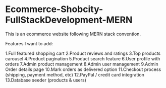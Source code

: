 # Ecommerce-Shobcity-FullStackDevelopment-MERN
This is an ecommerce website following MERN stack convention.

Features I want to add:

1.Full featured shopping cart
2.Product reviews and ratings
3.Top products carousel
4.Product pagination
5.Product search feature
6.User profile with orders
7.Admin product management
8.Admin user management
9.Admin Order details page
10.Mark orders as delivered option
11.Checkout process (shipping, payment method, etc)
12.PayPal / credit card integration
13.Database seeder (products & users)
